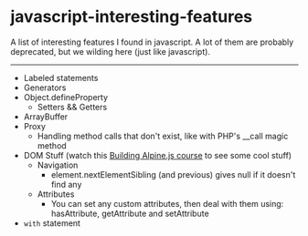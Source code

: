 # javascript-interesting-features
A list of interesting features I found in javascript. A lot of them are probably deprecated, but we wilding here (just like javascript).

-------

- Labeled statements
- Generators
- Object.defineProperty
  - Setters && Getters
- ArrayBuffer
- Proxy
  - Handling method calls that don't exist, like with PHP's __call magic method
- DOM Stuff (watch this [Building Alpine.js course](https://laracasts.com/series/building-alpinejs) to see some cool stuff)
  - Navigation
    - element.nextElementSibling (and previous) gives null if it doesn't find any
  - Attributes
    - You can set any custom attributes, then deal with them using: hasAttribute, getAttribute and setAttribute
- `with` statement
